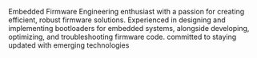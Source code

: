 Embedded Firmware Engineering enthusiast with a passion for creating efficient, robust firmware solutions. 
Experienced in designing and implementing bootloaders for embedded systems, alongside developing, optimizing, and troubleshooting firmware code.
committed to staying updated with emerging technologies

